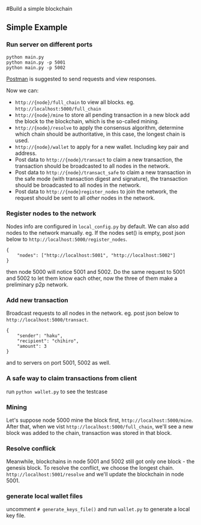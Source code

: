 #Build a simple blockchain


## Simple Example
### Run server on different ports
```
python main.py
python main.py -p 5001
python main.py -p 5002
```

[Postman](https://www.getpostman.com) is suggested to send requests and view responses.

Now we can:  
- `http://{node}/full_chain` to view all blocks.  eg. `http://localhost:5000/full_chain`
- `http://{node}/mine` to store all pending transaction in a new block add the block to the blockchain, which is the so-called mining.
- `http://{node}/resolve` to apply the consensus algorithm, determine which chain should be authoritative, in this case, the longest chain is used.
- `http://{node}/wallet` to apply for a new wallet. Including key pair and address.
- Post data to `http://{node}/transact` to claim a new transaction, the transaction should be broadcasted to all nodes in the network.
- Post data to `http://{node}/transact_safe` to claim a new transaction in the safe mode (with transaction digest and signature), the transaction should be broadcasted to all nodes in the network.
- Post data to `http://{node}register_nodes` to join the network, the request should be sent to all _other_ nodes in the network.


### Register nodes to the network
Nodes info are configured in `local_config.py` by default. We can also add nodes to the network manually.
eg. If the nodes set() is empty, post json below to `http://localhost:5000/register_nodes`.
```
{
	"nodes": ["http://localhost:5001", "http://localhost:5002"]
}

```
then node 5000 will notice 5001 and 5002. Do the same request to 5001 and 5002 to let them know each other, now the three of them make a preliminary p2p network.

### Add new transaction 
Broadcast requests to all nodes in the network. eg. post json below to `http://localhost:5000/transact`.
```
{
	"sender": "haku", 
	"recipient": "chihiro",
	"amount": 3
}
```
and to servers on port 5001, 5002 as well.

### A safe way to claim transactions from client
run `python wallet.py` to see the testcase

### Mining
Let's suppose node 5000 mine the block first, `http://localhost:5000/mine`. After that, when we vist `http://localhost:5000/full_chain`, we'll see a new block was added to the chain, transaction was stored in that block. 

### Resolve conflick
Meanwhile, blockchains in node 5001 and 5002 still got only one block - the genesis block. To resolve the conflict, we choose the longest chain. `http://localhost:5001/resolve` and we'll update the blockchain in node 5001.


### generate local wallet files
uncomment `# generate_keys_file()` and run `wallet.py` to generate a local key file.